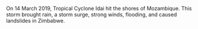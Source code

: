 <p>On 14 March 2019, Tropical Cyclone Idai hit the shores of Mozambique. This storm brought rain, a storm surge, strong winds, flooding, and caused landslides in Zimbabwe. </p>
